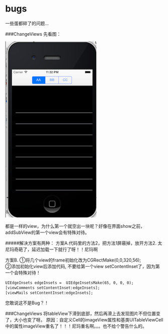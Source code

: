 bugs
====

一些蛋都碎了的问题...

###ChangeViews
先看图：

![ChangeViews](ChangeViews.png)

都是一样的view，为什么第一个就空出一块呢？好像在界面show之前，addSubView的第一个view会有特殊对待。

#####解决方案有两种：
方案A.代码里的方法2，把方法1屏蔽掉，放开方法2. 太尼玛奇葩了，延迟加载一下就行了呀！！尼玛啊

方案B.
  ①将几个view的frame初始化改为CGRectMake(0,0,320,56);       
  ②添加初始化view后添加代码, 不要给第一个view setContentInset了，因为第一个会特殊对待！
  
    UIEdgeInsets edgeInsets =  UIEdgeInsetsMake(65, 0, 0, 0);
    [viewComments setContentInset:edgeInsets];
    [viewMails setContentInset:edgeInsets];
    
您敢说这不是Bug？！

###ChangeViews
将tableView下滑到底部，然后再滑上去发现图片不但位置变了，大小也变了呀。
原因：自定义Cell的imageView属性和基类UITableViewCell中的属性imageView重名了！！！尼玛重名啊。。。也不给个警告什么的。
